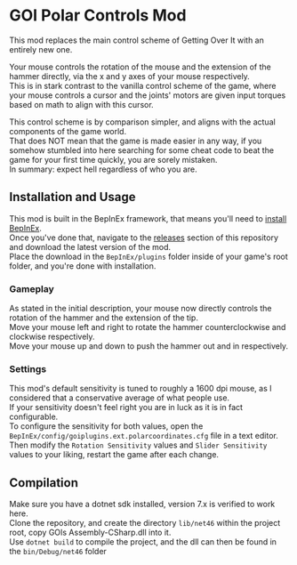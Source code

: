 # GOI Polar Controls Mod
This mod replaces the main control scheme of Getting Over It with an entirely new one.

Your mouse controls the rotation of the mouse and the extension of the hammer directly, via the x and y axes of your mouse respectively.\
This is in stark contrast to the vanilla control scheme of the game, where your mouse controls a cursor and the joints' motors are given input torques based on math to align with this cursor.

This control scheme is by comparison simpler, and aligns with the actual components of the game world.\
That does NOT mean that the game is made easier in any way, if you somehow stumbled into here searching for some cheat code to beat the game for your first time quickly, you are sorely mistaken.\
In summary: expect hell regardless of who you are.

## Installation and Usage
This mod is built in the BepInEx framework, that means you'll need to [install BepInEx](https://docs.bepinex.dev/articles/user_guide/installation/index.html).\
Once you've done that, navigate to the [releases](https://github.com/BarackOBusiness/GOI-Polar-Controls/releases) section of this repository and download the latest version of the mod.\
Place the download in the `BepInEx/plugins` folder inside of your game's root folder, and you're done with installation.

### Gameplay
As stated in the initial description, your mouse now directly controls the rotation of the hammer and the extension of the tip.\
Move your mouse left and right to rotate the hammer counterclockwise and clockwise respectively.\
Move your mouse up and down to push the hammer out and in respectively.

### Settings
This mod's default sensitivity is tuned to roughly a 1600 dpi mouse, as I considered that a conservative average of what people use.\
If your sensitivity doesn't feel right you are in luck as it is in fact configurable.\
To configure the sensitivity for both values, open the `BepInEx/config/goiplugins.ext.polarcoordinates.cfg` file in a text editor.\
Then modify the `Rotation Sensitivity` values and `Slider Sensitivity` values to your liking, restart the game after each change.

## Compilation
Make sure you have a dotnet sdk installed, version 7.x is verified to work here.\
Clone the repository, and create the directory `lib/net46` within the project root, copy GOIs Assembly-CSharp.dll into it.\
Use `dotnet build` to compile the project, and the dll can then be found in the `bin/Debug/net46` folder
